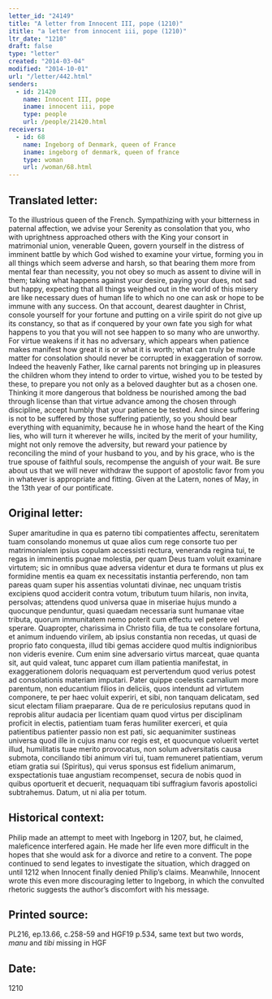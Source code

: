 ```yaml
---
letter_id: "24149"
title: "A letter from Innocent III, pope (1210)"
ititle: "a letter from innocent iii, pope (1210)"
ltr_date: "1210"
draft: false
type: "letter"
created: "2014-03-04"
modified: "2014-10-01"
url: "/letter/442.html"
senders:
  - id: 21420
    name: Innocent III, pope
    iname: innocent iii, pope
    type: people
    url: /people/21420.html
receivers:
  - id: 68
    name: Ingeborg of Denmark, queen of France
    iname: ingeborg of denmark, queen of france
    type: woman
    url: /woman/68.html
---
```

<h2> Translated letter:</h2>To the illustrious queen of the French.
Sympathizing with your bitterness in paternal affection, we advise your Serenity as consolation that you, who with uprightness approached others with the King your consort in matrimonial union, venerable Queen, govern yourself in the distress of imminent battle by which God wished to examine your virtue, forming you in all things which seem adverse and harsh, so that bearing them more from mental fear than necessity, you not obey so much as assent to divine will in them; taking what happens against your desire, paying your dues, not sad but happy, expecting that all things weighed out in the world of this misery are like necessary dues of human life to which no one can ask or hope to be immune with any success.
On that account, dearest daughter in Christ, console yourself for your fortune and putting on a virile spirit do not give up its constancy, so that as if conquered by your own fate you sigh for what happens to you that you will not see happen to so many who are unworthy.  For virtue weakens if it has no adversary, which appears when patience makes manifest how great it is or what it is worth; what can truly be made matter for consolation should never be corrupted in exaggeration of sorrow.  Indeed the heavenly Father, like carnal parents not bringing up in pleasures the children whom they intend to order to virtue, wished you to be tested by these, to prepare you not only as a beloved daughter but as a chosen one.  Thinking it more dangerous that boldness be nourished among the bad through license than that virtue advance among the chosen through discipline, accept humbly that your patience be tested.  And since suffering is not to be suffered by those suffering patiently, so you should bear everything with equanimity, because he in whose hand the heart of the King lies, who will turn it wherever he wills, incited by the merit of your humility, might not only remove the adversity, but reward your patience by reconciling the mind of your husband to you, and by his grace, who is the true spouse of faithful souls, recompense the anguish of your wait.  Be sure about us that we will never withdraw the support of apostolic favor from you in whatever is appropriate and fitting.
Given at the Latern, nones of May, in the 13th year of our pontificate.
<h2 class="mt-4"> Original letter:</h2>Super amaritudine in qua es paterno tibi compatientes affectu, serenitatem tuam consolando monemus ut quae alios cum rege consorte tuo per matrimonialem ipsius copulam accessisti rectura, veneranda  regina tui, te regas in imminentis pugnae molestia, per quam Deus tuam voluit examinare virtutem; sic in omnibus quae adversa videntur et dura te formans ut plus ex formidine mentis ea quam ex necessitatis instantia perferendo, non tam pareas quam super his assentias voluntati divinae, nec unquam tristis excipiens quod acciderit contra votum, tributum tuum hilaris, non invita, persolvas; attendens quod universa quae in miseriae hujus mundo a quocunque penduntur, quasi quaedam necessaria sunt humanae vitae tributa, quorum immunitatem nemo poterit cum effectu vel petere vel sperare. Quapropter, charissima in Christo filia, de tua te consolare fortuna, et animum induendo virilem, ab ipsius constantia non recedas, ut quasi de proprio fato conquesta, illud tibi gemas accidere quod multis indignioribus non videris evenire. Cum enim sine adversario virtus marceat, quae quanta sit, aut quid valeat, tunc apparet cum illam patientia manifestat, in exaggerationem doloris nequaquam est pervertendum quod verius potest ad consolationis materiam imputari. Pater quippe coelestis carnalium more parentum, non educantium filios in deliciis, quos intendunt ad virtutem componere, te per haec voluit experiri, et sibi, non tanquam delicatam, sed sicut electam filiam praeparare. Qua de re periculosius reputans quod in reprobis alitur audacia per licentiam quam quod virtus per disciplinam proficit in electis, patientiam tuam feras humiliter exerceri, et quia patientibus patienter passio non est pati, sic aequanimiter sustineas universa quod ille in cujus manu cor regis est, et quocunque voluerit vertet illud, humilitatis tuae merito provocatus, non solum adversitatis causa submota, conciliando tibi animum viri tui, tuam remuneret patientiam, verum etiam gratia sui (Spiritus), qui verus sponsus est fidelium animarum, exspectationis tuae angustiam recompenset, secura de nobis quod in quibus oportuerit et decuerit, nequaquam tibi suffragium favoris apostolici subtrahemus.
Datum, ut ni alia per totum.
<h2 class="mt-4"> Historical context:</h2>Philip made an attempt to meet with Ingeborg in 1207, but, he claimed, maleficence interfered again.  He made her life even more difficult in the hopes that she would ask for a divorce and retire to a convent.  The pope continued to send legates to investigate the situation, which dragged on until 1212 when Innocent finally denied Philip’s claims.  Meanwhile, Innocent wrote this even more discouraging letter to Ingeborg, in which the convulted rhetoric suggests the author’s discomfort with his message.
<h2 class="mt-4"> Printed source:</h2><p>PL216, ep.13.66, c.258-59 and HGF19 p.534, same text but two words, <em>manu</em> and <em>tibi</em> missing in HGF</p><h2 class="mt-4"> Date:</h2>1210